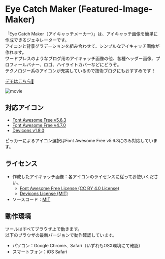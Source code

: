 # Eye Catch Maker (Featured-Image-Maker)

「Eye Catch Maker（アイキャッチメーカー）」は、アイキャッチ画像を簡単に作成できるジェネレーターです。  
アイコンと背景グラデーションを組み合わせて、シンプルなアイキャッチ画像が作れます。  
ワードプレスのようなブログ用のアイキャッチ画像の他、各種ヘッダー画像、プロフィールバナー、ロゴ、ハイライトカバーなどにどうぞ。  
テクノロジー系のアイコンが充実しているので技術ブログにもおすすめです！

 [デモはこちら👀](http://featured-image-maker.zzzmisa.com)

![movie](./img/movie.gif)

## 対応アイコン
- [Font Awesome Free v5.6.3](https://fontawesome.com/icons)
- [Font Awesome Free v4.7.0](https://fontawesome.com/v4.7.0/icons/)
- [Devicons v1.8.0](http://vorillaz.github.io/devicons/#/dafont)

ピッカーによるアイコン選択はFont Awesome Free v5.6.3にのみ対応しています。

## ライセンス
- 作成したアイキャッチ画像：各アイコンのライセンスに従ってお使いください。
    - [Font Awesome Free License (CC BY 4.0 License)](https://fontawesome.com/license/free)
    - [Devicons License (MIT)](https://github.com/vorillaz/devicons)
- ソースコード：[MIT](https://github.com/zzzmisa/featured-image-maker/blob/master/LICENSE)

## 動作環境
ツールはすべてブラウザ上で動きます。  
以下のブラウザの最新バージョンで動作確認しています。
- パソコン：Google Chrome、Safari（いずれもOSX環境にて確認）
- スマートフォン：iOS Safari
